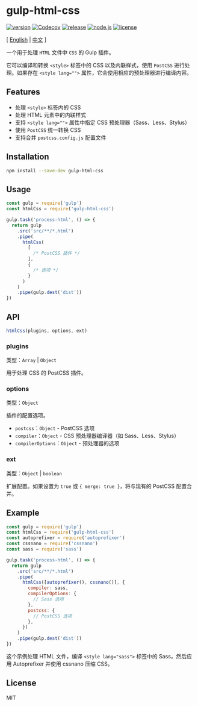 # gulp-html-css

[![version](https://img.shields.io/npm/v/gulp-html-css?style=flat-square&logo=npm)](https://www.npmjs.com/package/gulp-html-css)
[![Codecov](https://img.shields.io/codecov/c/github/meqn/pipflow?token=5TYW2Z1S4C&style=flat-square&logo=codecov)](https://codecov.io/gh/Meqn/pipflow)
[![release](https://img.shields.io/github/actions/workflow/status/meqn/pipflow/release.yml?style=flat-square)](https://github.com/Meqn/pipflow/releases)
[![node.js](https://img.shields.io/node/v/gulp-html-css?style=flat-square&logo=nodedotjs)](https://nodejs.org/en/about/releases/)
[![license](https://img.shields.io/npm/l/gulp-html-css?style=flat-square)](https://github.com/Meqn/pipflow)

[ [English](./README.md) | [中文](./README.zh_CN.md) ]

一个用于处理 `HTML` 文件中 `CSS` 的 Gulp 插件。

它可以编译和转换 `<style>` 标签中的 CSS 以及内联样式，使用 `PostCSS` 进行处理。如果存在 `<style lang="">` 属性，它会使用相应的预处理器进行编译内容。

## Features

- 处理 `<style>` 标签内的 CSS
- 处理 HTML 元素中的内联样式
- 支持 `<style lang="">` 属性中指定 CSS 预处理器（Sass、Less、Stylus）
- 使用 `PostCSS` 统一转换 CSS
- 支持合并 `postcss.config.js` 配置文件

## Installation

```bash
npm install --save-dev gulp-html-css
```

## Usage

```javascript
const gulp = require('gulp')
const htmlCss = require('gulp-html-css')

gulp.task('process-html', () => {
  return gulp
    .src('src/**/*.html')
    .pipe(
      htmlCss(
        [
          /* PostCSS 插件 */
        ],
        {
          /* 选项 */
        }
      )
    )
    .pipe(gulp.dest('dist'))
})
```

## API

```js
htmlCss(plugins, options, ext)
```

### plugins

类型：`Array` | `Object`

用于处理 CSS 的 PostCSS 插件。

### options

类型：`Object`

插件的配置选项。

- `postcss`：`Object` - PostCSS 选项
- `compiler`：`Object` - CSS 预处理器编译器（如 Sass、Less、Stylus）
- `compilerOptions`：`Object` - 预处理器的选项

### ext

类型：`Object` | `boolean`

扩展配置。如果设置为 `true` 或 `{ merge: true }`，将与现有的 PostCSS 配置合并。

## Example

```javascript
const gulp = require('gulp')
const htmlCss = require('gulp-html-css')
const autoprefixer = require('autoprefixer')
const cssnano = require('cssnano')
const sass = require('sass')

gulp.task('process-html', () => {
  return gulp
    .src('src/**/*.html')
    .pipe(
      htmlCss([autoprefixer(), cssnano()], {
        compiler: sass,
        compilerOptions: {
          // Sass 选项
        },
        postcss: {
          // PostCSS 选项
        },
      })
    )
    .pipe(gulp.dest('dist'))
})
```

这个示例处理 HTML 文件，编译 `<style lang="sass">` 标签中的 Sass，然后应用 Autoprefixer 并使用 cssnano 压缩 CSS。

## License

MIT

